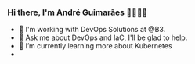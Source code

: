 
### Hi there, I'm André Guimarães 🤘🏽👨‍💻

- 🔭 I'm working with DevOps Solutions at @B3.
- 💬 Ask me about DevOps and IaC, I'll be glad to help.
- 🌱 I’m currently learning more about Kubernetes
- 
